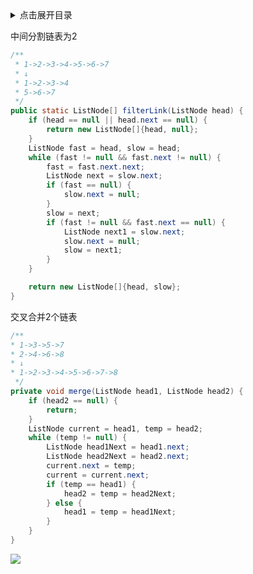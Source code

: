 <details>
<summary>点击展开目录</summary>
<!-- TOC -->


<!-- /TOC -->
</details>


中间分割链表为2
```Java
/**
 * 1->2->3->4->5->6->7
 * ↓
 * 1->2->3->4
 * 5->6->7
 */
public static ListNode[] filterLink(ListNode head) {
    if (head == null || head.next == null) {
        return new ListNode[]{head, null};
    }
    ListNode fast = head, slow = head;
    while (fast != null && fast.next != null) {
        fast = fast.next.next;
        ListNode next = slow.next;
        if (fast == null) {
            slow.next = null;
        }
        slow = next;
        if (fast != null && fast.next == null) {
            ListNode next1 = slow.next;
            slow.next = null;
            slow = next1;
        }
    }

    return new ListNode[]{head, slow};
}
```

交叉合并2个链表

```Java
/**
* 1->3->5->7
* 2->4->6->8
* ↓
* 1->2->3->4->5->6->7->8
 */
private void merge(ListNode head1, ListNode head2) {
    if (head2 == null) {
        return;
    }
    ListNode current = head1, temp = head2;
    while (temp != null) {
        ListNode head1Next = head1.next;
        ListNode head2Next = head2.next;
        current.next = temp;
        current = current.next;
        if (temp == head1) {
            head2 = temp = head2Next;
        } else {
            head1 = temp = head1Next;
        }
    }
}
```



[![](https://static.segmentfault.com/v-5b1df2a7/global/img/creativecommons-cc.svg)](https://creativecommons.org/licenses/by-nc-nd/4.0/)

